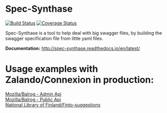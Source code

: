# Spec-Synthase
[![Build Status](https://travis-ci.org/MicroarrayTecnologia/spec-synthase.svg?branch=master)](https://travis-ci.org/MicroarrayTecnologia/spec-synthase)
[![Coverage Status](https://coveralls.io/repos/github/MicroarrayTecnologia/spec-synthase/badge.svg)](https://coveralls.io/github/MicroarrayTecnologia/spec-synthase)

Spec-Synthase is a tool to help deal with big swagger files, by building the swagger specification file from little yaml files.

**Documentation:**
    http://spec-synthase.readthedocs.io/en/latest/
    
# Usage examples with Zalando/Connexion in production:
[Mozilla/Balrog - Admin Api](https://github.com/mozilla/balrog/blob/c6ac05dc2f4245f33628c1c2cb4b5c5de02c21f5/auslib/web/admin/base.py#L20-L30)  
[Mozilla/Balrog - Public Api](https://github.com/mozilla/balrog/blob/c6ac05dc2f4245f33628c1c2cb4b5c5de02c21f5/auslib/web/public/base.py#L30-L37)  
[National Library of Finland/Finto-suggestions
](https://github.com/NatLibFi/Finto-suggestions/blob/master/api/app.py#L89)
